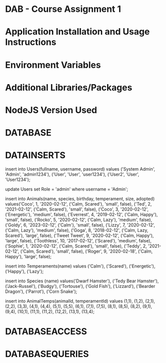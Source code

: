 # DAB - Course Assignment 1

# Application Installation and Usage Instructions

# Environment Variables

# Additional Libraries/Packages

# NodeJS Version Used

# DATABASE

# DATAINSERTS

insert into Users(fullname, username, password)
values ('System Admin', 'Admin', 'admin1234'), ('User', 'User', 'user1234'), ('User2', 'User', 'User1234');

update Users
set Role = 'admin' where username = 'Admin';

insert into Animals(name, species, birthday, temperament, size, adopted) 
values('Coco', 1, '2020-02-12', ('Calm, Scared'), 'small', false),
('Ted', 2, '2021-02-12', ('Calm, Scared'), 'small', false),
('Coco', 3, '2020-02-12', ('Energetic'), 'medium', false),
('Everrest', 4, '2019-02-12', ('Calm, Happy'), 'small', false),
('Rocko', 5, '2020-02-12', ('Calm, Lazy'), 'medium', false),
('Goldy', 6, '2023-02-12', ('Calm'), 'small', false),
('Lizzy', 7, '2020-02-12', ('Calm, Lazy'), 'medium', false),
('Goga', 8, '2018-02-12', ('Calm, Lazy, Scared'), 'large', false),
('Tweet Tweet', 9, '2020-02-12', ('Calm, Happy'), 'large', false),
('Toothless', 10, '2017-02-12', ('Scared'), 'medium', false),
('Sophie', 1, '2020-02-12', ('Calm, Scared'), 'small', false),
('Teddy', 2, '2021-02-12', ('Calm, Scared'), 'small', false),
('Roger', 9, '2020-02-18', ('Calm, Happy'), 'large', false);

 insert into Temperaments(name)
 values ('Calm'), ('Scared'), ('Energetic'), ('Happy'), ('Lazy');
 
 insert into Species (name)
 values('Dwarf Hamster'), ('Tedy Bear Hamster'), ('Jack-Russel'), ('Budgy'), ('Tortouse'), ('Gold Fish'), ('Lizzard'), ('Bearder Dragon'), ('Parrot'), ('Corn Snake');

insert into AnimalTemps(animalId, temperamentId)
values (1,1), (1,2), (2,1), (2,2), (3,3), (4,1), (4,4), (5,1), (5,5), (6,1), (7,1), (7,5), (8,1), (8,5), (8,2), (9,1), (9,4), (10,1), (11,1),
(11,2), (12,2), (13,1), (13,4);

# DATABASEACCESS

# DATABASEQUERIES

